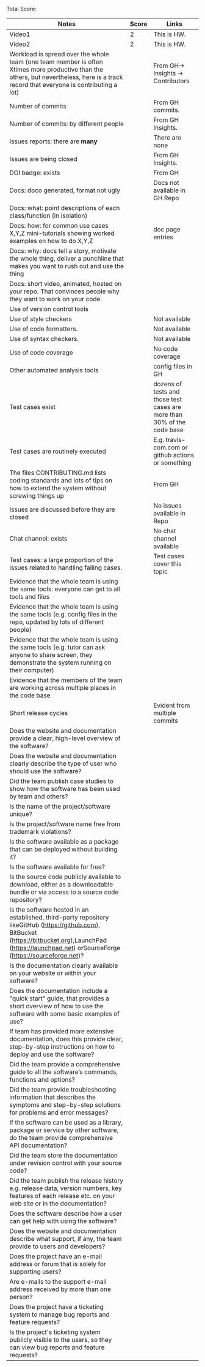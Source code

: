 Total Score:

| Notes                                                                                                                                                                                                          | Score | Links                                                                   |
| -------------------------------------------------------------------------------------------------------------------------------------------------------------------------------------------------------------- | ----- | ----------------------------------------------------------------------- |
| Video1                                                                                                                                                                                                         | 2     | This is HW.                                                             |
| Video2                                                                                                                                                                                                         | 2     | This is HW.                                                             |
| Workload is spread over the whole team (one team member is often Xtimes more productive than the others, but nevertheless, here is a track record that everyone is contributing a lot)                         |       | From GH-> Insights -> Contributors                                      |
| Number of commits                                                                                                                                                                                              |       | From GH commits.                                                        |
| Number of commits: by different people                                                                                                                                                                         |       | From GH Insights.                                                       |
| Issues reports: there are **many**                                                                                                                                                                             |       | There are none                                                          |
| Issues are being closed                                                                                                                                                                                        |       | From GH Insights.                                                       |
| DOI badge: exists                                                                                                                                                                                              |       | From GH                                                                 |
| Docs: doco generated, format not ugly                                                                                                                                                                          |       | Docs not available in GH Repo                                           |
| Docs: what: point descriptions of each class/function (in isolation)                                                                                                                                           |       |
| Docs: how: for common use cases X,Y,Z mini-tutorials showing worked examples on how to do X,Y,Z                                                                                                                |       | doc page entries                                                        |
| Docs: why: docs tell a story, motivate the whole thing, deliver a punchline that makes you want to rush out and use the thing                                                                                  |       |
| Docs: short video, animated, hosted on your repo. That convinces people why they want to work on your code.                                                                                                    |       |
| Use of version control tools                                                                                                                                                                                   |       |
| Use of style checkers                                                                                                                                                                                          |       | Not available                                                           |
| Use of code formatters.                                                                                                                                                                                        |       | Not available                                                           |
| Use of syntax checkers.                                                                                                                                                                                        |       | Not available                                                           |
| Use of code coverage                                                                                                                                                                                           |       | No code coverage                                                        |
| Other automated analysis tools                                                                                                                                                                                 |       | config files in GH                                                      |
| Test cases exist                                                                                                                                                                                               |       | dozens of tests and those test cases are more than 30% of the code base |
| Test cases are routinely executed                                                                                                                                                                              |       | E.g. travis-com.com or github actions or something                      |
| The files CONTRIBUTING.md lists coding standards and lots of tips on how to extend the system without screwing things up                                                                                       |       | From GH                                                                 |
| Issues are discussed before they are closed                                                                                                                                                                    |       | No issues available in Repo                                             |
| Chat channel: exists                                                                                                                                                                                           |       | No chat channel available                                               |
| Test cases: a large proportion of the issues related to handling failing cases.                                                                                                                                |       | Test cases cover this topic                                             |
| Evidence that the whole team is using the same tools: everyone can get to all tools and files                                                                                                                  |       |
| Evidence that the whole team is using the same tools (e.g. config files in the repo, updated by lots of different people)                                                                                      |       |
| Evidence that the whole team is using the same tools (e.g. tutor can ask anyone to share screen, they demonstrate the system running on their computer)                                                        |       |
| Evidence that the members of the team are working across multiple places in the code base                                                                                                                      |       |
| Short release cycles                                                                                                                                                                                           |       | Evident from multiple commits                                           |
| Does the website and documentation provide a clear, high-level overview of the software?                                                                                                                       |       |
| Does the website and documentation clearly describe the type of user who should use the software?                                                                                                              |       |
| Did the team publish case studies to show how the software has been used by team and others?                                                                                                                   |       |
| Is the name of the project/software unique?                                                                                                                                                                    |       |
| Is the project/software name free from trademark violations?                                                                                                                                                   |       |
| Is the software available as a package that can be deployed without building it?                                                                                                                               |       |
| Is the software available for free?                                                                                                                                                                            |       |
| Is the source code publicly available to download, either as a downloadable bundle or via access to a source code repository?                                                                                  |       |
| Is the software hosted in an established, third-party repository likeGitHub (https://github.com), BitBucket (https://bitbucket.org),LaunchPad (https://launchpad.net) orSourceForge (https://sourceforge.net)? |       |
| Is the documentation clearly available on your website or within your software?                                                                                                                                |       |
| Does the documentation include a "quick start" guide, that provides a short overview of how to use the software with some basic examples of use?                                                               |       |
| If team has provided more extensive documentation, does this provide clear, step-by-step instructions on how to deploy and use the software?                                                                   |       |
| Did the team provide a comprehensive guide to all the software’s commands, functions and options?                                                                                                              |       |
| Did the team provide troubleshooting information that describes the symptoms and step-by-step solutions for problems and error messages?                                                                       |       |
| If the software can be used as a library, package or service by other software, do the team provide comprehensive API documentation?                                                                           |       |
| Did the team store the documentation under revision control with your source code?                                                                                                                             |       |
| Did the team publish the release history e.g. release data, version numbers, key features of each release etc. on your web site or in the documentation?                                                       |       |
| Does the software describe how a user can get help with using the software?                                                                                                                                    |       |
| Does the website and documentation describe what support, if any, the team provide to users and developers?                                                                                                    |       |
| Does the project have an e-mail address or forum that is solely for supporting users?                                                                                                                          |       |
| Are e-mails to the support e-mail address received by more than one person?                                                                                                                                    |       |
| Does the project have a ticketing system to manage bug reports and feature requests?                                                                                                                           |       |
| Is the project's ticketing system publicly visible to the users, so they can view bug reports and feature requests?                                                                                            |       |
